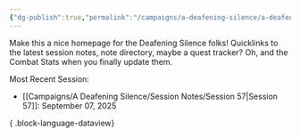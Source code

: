 ```yaml
---
{"dg-publish":true,"permalink":"/campaigns/a-deafening-silence/a-deafening-silence/"}
---
```



Make this a nice homepage for the Deafening Silence folks! Quicklinks to the latest session notes, note directory, maybe a quest tracker? Oh, and the Combat Stats when you finally update them.


Most Recent Session:
- [[Campaigns/A Deafening Silence/Session Notes/Session 57\|Session 57]]: September 07, 2025

{ .block-language-dataview}
